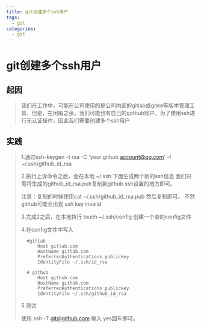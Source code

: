 ```yaml
---
title: git创建多个ssh用户
tags:
  - git 
categories:
  - git
---
```

# git创建多个ssh用户

## 起因

> 我们在工作中，可能在公司使用的是公司内部的gitlab或gitee等版本管理工具，但是，在闲暇之余，我们可能也有自己的gothub账户。为了使用ssh进行无认证操作，因此我们需要创建多个ssh用户

## 实践

>1.通过ssh-keygen -t rsa -C 'your github account@qq.com' -f ~/.ssh/github_id_rsa
>
>2.执行上诉命令之后，会在本地 ~/.ssh 下面生成两个新的ssh信息 我们只需将生成的github_id_rsa.pub复制到github ssh设置的地方即可。
>
>注意：复制的时候使用cat ~/.ssh/github_id_rsa.pub  然后复制即可。 不然 github可能会出现 ssh key invalid
>
>3.完成2之后，在本地执行 touch ~/.ssh/config  创建一个空的config文件
>
>4.在config文件中写入
>
>```
>   #gitlab
>       Host gitlab.com
>       HostName gitlab.com
>       PreferredAuthentications publickey
>       IdentityFile ~/.ssh/id_rsa
>                                                                               
>   # github
>       Host github.com
>       HostName github.com
>       PreferredAuthentications publickey
>       IdentityFile ~/.ssh/github_id_rsa
>```
>
>5.测试
>
>使用 ssh -T git@github.com  输入 yes回车即可。

